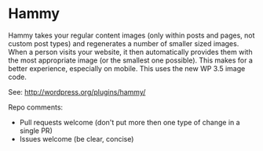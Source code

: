 Hammy
=====

Hammy takes your regular content images (only within posts and pages, not custom post types) and regenerates a number of smaller sized images. When a person visits your website, it then automatically provides them with the most appropriate image (or the smallest one possible). This makes for a better experience, especially on mobile. This uses the new WP 3.5 image code.

See: http://wordpress.org/plugins/hammy/

Repo comments:

* Pull requests welcome (don't put more then one type of change in a single PR)
* Issues welcome (be clear, concise)
